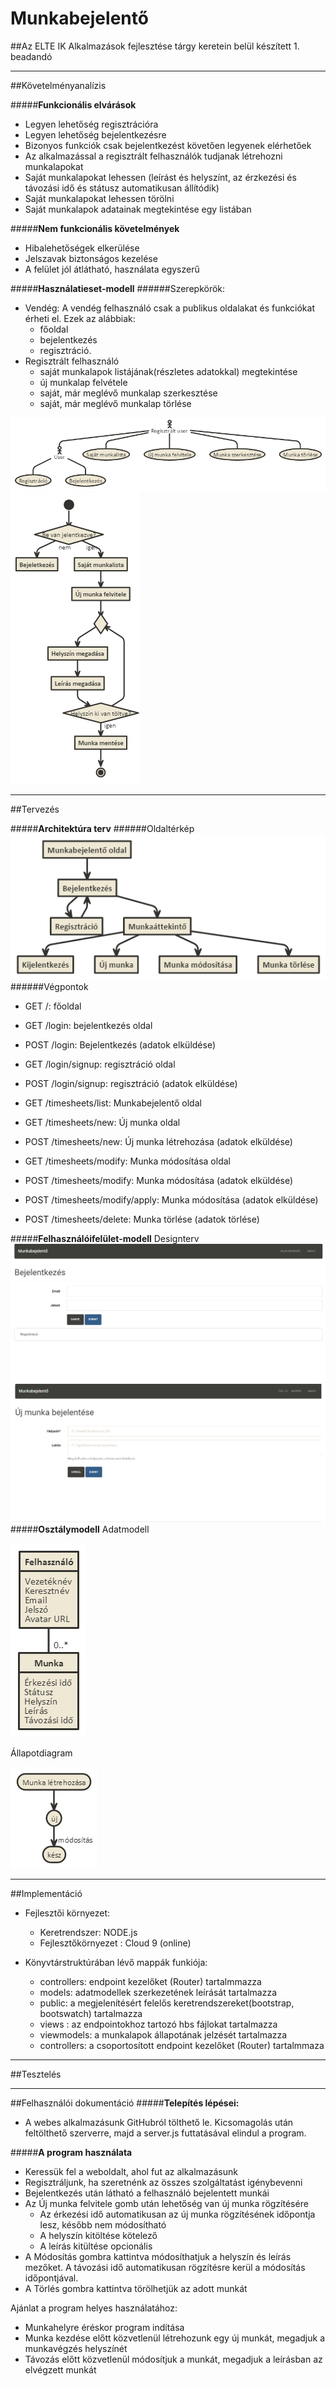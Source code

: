 # Munkabejelentő
##Az ELTE IK Alkalmazások fejlesztése tárgy keretein belül készített 1. beadandó

______
##Követelményanalízis

#####**Funkcionális elvárások**
- Legyen lehetőség regisztrációra
- Legyen lehetőség bejelentkezésre
- Bizonyos funkciók csak bejelentkezést követően legyenek elérhetőek
- Az alkalmazással a regisztrált felhasználók tudjanak létrehozni munkalapokat
- Saját munkalapokat lehessen  (leírást és helyszínt, az érzkezési és távozási idő és státusz automatikusan állítódik)
- Saját munkalapokat lehessen törölni
- Saját munkalapok adatainak megtekintése egy listában

#####**Nem funkcionális követelmények**
- Hibalehetőségek elkerülése
- Jelszavak biztonságos kezelése
- A felület jól átlátható, használata egyszerű

#####**Használatieset-modell**
######Szerepkörök:
- Vendég: A vendég felhasználó csak a publikus oldalakat és funkciókat érheti el.
Ezek az alábbiak:
  - főoldal
  - bejelentkezés
  - regisztráció.
- Regisztrált felhasználó
  - saját munkalapok listájának(részletes adatokkal) megtekintése 
  - új munkalap felvétele
  - saját, már meglévő munkalap szerkesztése
  - saját, már meglévő munkalap törlése

![Használati eset diagram](docs/images/hasznalati_eset_diagram.png)
![Új munka felvitelének pontos menete](docs/images/folyamatleiras.png)

______
##Tervezés

#####**Architektúra terv**
######Oldaltérkép
![](docs/images/oldalterkep.png)
######Végpontok

- GET  /: főoldal
- GET  /login: bejelentkezés oldal
- POST /login: Bejelentkezés (adatok elküldése)
- GET  /login/signup: regisztráció oldal
- POST /login/signup: regisztráció (adatok elküldése)

- GET  /timesheets/list: Munkabejelentő oldal
- GET  /timesheets/new: Új munka oldal
- POST /timesheets/new: Új munka létrehozása (adatok elküldése)
- GET  /timesheets/modify: Munka módosítása oldal
- POST /timesheets/modify: Munka módosítása (adatok elküldése)
- POST /timesheets/modify/apply: Munka módosítása (adatok elküldése)
- POST /timesheets/delete: Munka törlése (adatok törlése)

#####**Felhasználóifelület-modell**
Designterv
![](docs/images/design1.png)
![](docs/images/design2.png)
#####**Osztálymodell**
Adatmodell

![](docs/images/adatmodell.png)

Állapotdiagram

![](docs/images/allapotdiagramm.png)

______
##Implementáció

- Fejlesztői környezet:
  - Keretrendszer: NODE.js
  - Fejlesztőkörnyezet : Cloud 9 (online)
  
- Könyvtárstruktúrában lévő mappák funkiója:
  - controllers: endpoint kezelőket (Router) tartalmmazza
  - models: adatmodellek szerkezetének leírását tartalmazza
  - public: a megjelenítésért felelős keretrendszereket(bootstrap, bootswatch) tartalmazza 
  - views : az endpointokhoz tartozó hbs fájlokat tartalmazza
  - viewmodels: a munkalapok állapotának jelzését tartalmazza
  - controllers: a csoportosított endpoint kezelőket (Router) tartalmmaza

______
##Tesztelés
______
##Felhasználói dokumentáció
#####**Telepítés lépései:**
- A webes alkalmazásunk GitHubról tölthető le. Kicsomagolás után feltölthető szerverre, majd a server.js futtatásával elindul a program.

#####**A program használata**
- Keressük fel a weboldalt, ahol fut az alkalmazásunk
- Regisztráljunk, ha szeretnénk az összes szolgáltatást igénybevenni
- Bejelentkezés után látható a felhasználó bejelentett munkái
- Az Új munka felvitele gomb után lehetőség van új munka rögzítésére
  - Az érkezési idő automatikusan az új munka rögzítésének időpontja lesz, később nem módosítható
  - A helyszín kitöltése kötelező
  - A leírás kitültése opcionális
- A Módosítás gombra kattintva módosíthatjuk a helyszín és leírás mezőket. A távozási idő automatikusan rögzítésre kerül a módosítás időpontjával.
- A Törlés gombra kattintva törölhetjük az adott munkát

Ajánlat a program helyes használatához:
- Munkahelyre éréskor program indítása
- Munka kezdése előtt közvetlenül létrehozunk egy új munkát, megadjuk a munkavégzés helyszínét
- Távozás előtt közvetlenül módosítjuk a munkát, megadjuk a leírásban az elvégzett munkát